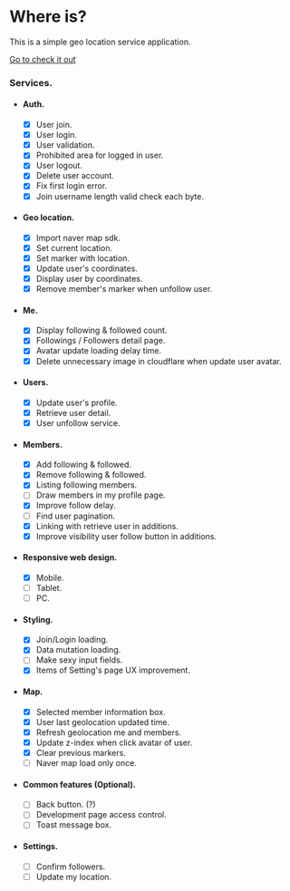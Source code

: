 # Where is?

This is a simple geo location service application.

[Go to check it out](https://where-is.codeliners.cc)

### Services.

- #### Auth.

  - [x] User join.
  - [x] User login.
  - [x] User validation.
  - [x] Prohibited area for logged in user.
  - [x] User logout.
  - [x] Delete user account.
  - [x] Fix first login error.
  - [x] Join username length valid check each byte.

- #### Geo location.

  - [x] Import naver map sdk.
  - [x] Set current location.
  - [x] Set marker with location.
  - [x] Update user's coordinates.
  - [x] Display user by coordinates.
  - [x] Remove member's marker when unfollow user.

- #### Me.

  - [x] Display following & followed count.
  - [x] Followings / Followers detail page.
  - [x] Avatar update loading delay time.
  - [x] Delete unnecessary image in cloudflare when update user avatar.

- #### Users.

  - [x] Update user's profile.
  - [x] Retrieve user detail.
  - [x] User unfollow service.

- #### Members.

  - [x] Add following & followed.
  - [x] Remove following & followed.
  - [x] Listing following members.
  - [ ] Draw members in my profile page.
  - [x] Improve follow delay.
  - [ ] Find user pagination.
  - [x] Linking with retrieve user in additions.
  - [x] Improve visibility user follow button in additions.

- #### Responsive web design.

  - [x] Mobile.
  - [ ] Tablet.
  - [ ] PC.

- #### Styling.

  - [x] Join/Login loading.
  - [x] Data mutation loading.
  - [ ] Make sexy input fields.
  - [x] Items of Setting's page UX improvement.

- #### Map.
  - [x] Selected member information box.
  - [x] User last geolocation updated time.
  - [x] Refresh geolocation me and members.
  - [x] Update z-index when click avatar of user.
  - [x] Clear previous markers.
  - [ ] Naver map load only once.
- #### Common features (Optional).

  - [ ] Back button. (?)
  - [ ] Development page access control.
  - [ ] Toast message box.

- #### Settings.
  - [ ] Confirm followers.
  - [ ] Update my location.
